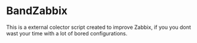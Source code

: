 # BandZabbix
This is a external colector script created to improve Zabbix, if you you dont wast your time with a lot of bored configurations.

